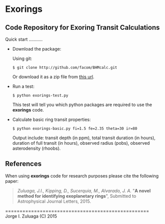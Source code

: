 Exorings
========

Code Repository for Exoring Transit Calculations
------------------------------------------------

Quick start
...........

- Download the package:

  Using git:

  ```
  $ git clone http://github.com/facom/BHMcalc.git
  ```

  Or download it as a zip file from [this
  url](https://github.com/facom/exorings/archive/master.zip).

- Run a test:

  ```
  $ python exorings-test.py
  ```
	
  This test will tell you which python packages are required to use
  the **exorings** code.

- Calculate basic ring transit properties:

  ```
  $ python exorings-basic.py fi=1.5 fe=2.35 theta=30 ir=80
  ```

  Output include: transit depth (in ppm), total transit duration (in
  hours), duration of full transit (in hours), observed radius (pobs),
  observed asterodensity (rhoobs).

References
----------

When using **exorings** code for research purposes please cite the
following paper:
   
> *Zuluaga, J.I., Kipping, D., Sucerquia, M., Alvarado, J. A.* "**A
> novel method for identifying exoplanetary rings**", Submitted to
> Astrophysical Journal Letters, 2015.

==================================================
Jorge I. Zuluaga (C) 2015
